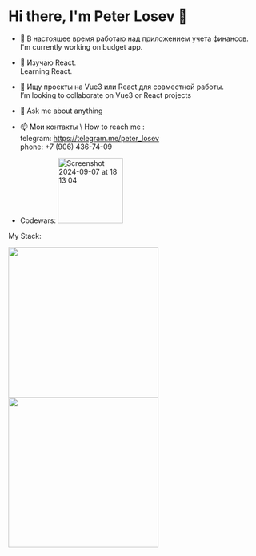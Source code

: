 # Hi there, I'm Peter Losev 👋

- 🔧 В настоящее время работаю над приложением учета финансов.
  </br>
  I'm currently working on budget app.

- 🌱 Изучаю React.
  </br>
   Learning React.

- 👯 Ищу проекты на Vue3 или React для совместной работы.
</br>I’m looking to collaborate on Vue3 or React projects
 

- 💬 Ask me about anything

- 📫 Мои контакты \ How to reach me :
  </br>
  telegram: https://telegram.me/peter_losev
  </br>
  phone: +7 (906) 436-74-09

- Codewars: <img width="130" alt="Screenshot 2024-09-07 at 18 13 04" src="https://github.com/user-attachments/assets/972387ee-bd4e-47d5-8211-793c4b0960b3">

My Stack:

<a href="https://github.com/drraga/convoychat">
  <img align="center" width="300" src="https://github-readme-stats.vercel.app/api?username=drraga&theme=vue-dark&show_icons=true" />
</a>
<a href="https://github.com/anuraghazra/convoychat">
  <img align="center" width="300" src="https://github-readme-stats.vercel.app/api/pin/?username=drraga&layout=compact&langs_count=8&card_width=320" />
</a>

<!--
**drraga/drraga** is a ✨ _special_ ✨ repository because its `README.md` (this file) appears on your GitHub profile.

- 🔧 I'm currently working on budget app.
- 🔧 В настоящее время работаю над приложением учетов финансов.


- 🌱 I’m currently learning React.
- 🌱 В настоящее время изучаю React.

- 👯 I’m looking to collaborate on Vue3 or React projects
- 👯 Ищу проекты на Vue3 или React для совместной работы.

- 💬 Ask me about ...

- 📫 How to reach me / Мои контакты: 
  telegram: https://telegram.me/peter_losev 
  phone: +7 (906) 436-74-09

- Codewars: <img width="130" alt="Screenshot 2024-09-07 at 18 13 04" src="https://github.com/user-attachments/assets/972387ee-bd4e-47d5-8211-793c4b0960b3">

My Stack:
![git](https://github.com/user-attachments/assets/c822a1a6-07d1-4b73-892c-477399ceb110)

-->
